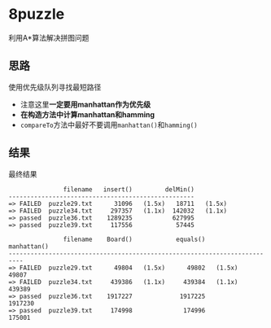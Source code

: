 # 8puzzle
利用A*算法解决拼图问题

## 思路
 使用优先级队列寻找最短路径
 - 注意这里**一定要用manhattan作为优先级**
 - **在构造方法中计算manhattan和hamming**
 - `compareTo`方法中最好不要调用`manhattan()`和`hamming()`

## 结果
最终结果
```
               filename   insert()         delMin()
---------------------------------------------------
=> FAILED  puzzle29.txt      31096   (1.5x)   18711   (1.5x)
=> FAILED  puzzle34.txt     297357   (1.1x)  142032   (1.1x)
=> passed  puzzle36.txt    1289235           627995         
=> passed  puzzle39.txt     117556            57445         

               filename    Board()            equals()         manhattan()
--------------------------------------------------------------------------
=> FAILED  puzzle29.txt      49804   (1.5x)      49802   (1.5x)      49807         
=> FAILED  puzzle34.txt     439386   (1.1x)     439384   (1.1x)     439389         
=> passed  puzzle36.txt    1917227             1917225             1917230         
=> passed  puzzle39.txt     174998              174996              175001         
```
